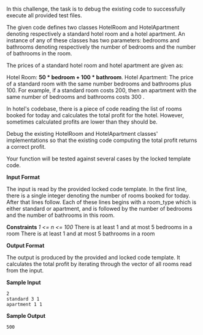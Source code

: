 In this challenge, the task is to debug the existing code to successfully execute all provided test files.

The given code defines two classes HotelRoom and HotelApartment denoting respectively a standard hotel room and a hotel apartment. An instance of any of these classes has two parameters: bedrooms and bathrooms denoting respectively the number of bedrooms and the number of bathrooms in the room.

The prices of a standard hotel room and hotel apartment are given as:

Hotel Room:  __50 * bedroom + 100 * bathroom__.
Hotel Apartment: The price of a standard room with the same number bedrooms and bathrooms plus 100.
For example, if a standard room costs 200, then an apartment with the same number of bedrooms and bathrooms costs 300 .

In hotel's codebase, there is a piece of code reading the list of rooms booked for today and calculates the total profit for the hotel. However, sometimes calculated profits are lower than they should be.

Debug the existing HotelRoom and HotelApartment classes' implementations so that the existing code computing the total profit returns a correct profit.

Your function will be tested against several cases by the locked template code.

__Input Format__

The input is read by the provided locked code template.
In the first line, there is a single integer  denoting the number of rooms booked for today.
After that  lines follow. Each of these lines begins with a room_type which is either standard or apartment, and is followed by the number of bedrooms and the number of bathrooms in this room.

__Constraints__
_1 <= n <= 100_
There is at least 1 and at most 5 bedrooms in a room
There is at least 1 and at most 5 bathrooms in a room

__Output Format__

The output is produced by the provided and locked code template. It calculates the total profit by iterating through the vector of all rooms read from the input.

__Sample Input__
```
2
standard 3 1
apartment 1 1
```
__Sample Output__
```
500
```
